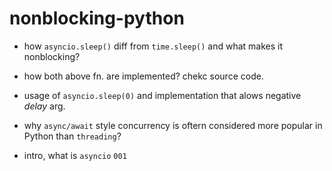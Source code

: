 # nonblocking-python

- how `asyncio.sleep()` diff from `time.sleep()` and what makes it nonblocking?
- how both above fn. are implemented? chekc source code.
- usage of `asyncio.sleep(0)` and implementation that alows negative _delay_ arg.
- why `async/await` style concurrency is oftern considered more popular in Python than `threading`?


- intro, what is `asyncio` `001`
